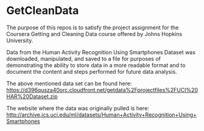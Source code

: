 # GetCleanData

The purpose of this repos is to satisfy the project assignment for the Coursera Getting and Cleaning Data course offered by Johns Hopkins University.

Data from the Human Activity Recognition Using Smartphones Dataset was downloaded, manipulated, and saved to a file for purposes of demonstrating the ability to store data in a more readable format and to document the content and steps performed for future data analysis.

The above mentioned data set can be found here:
https://d396qusza40orc.cloudfront.net/getdata%2Fprojectfiles%2FUCI%20HAR%20Dataset.zip

The website where the data was originally pulled is here:
http://archive.ics.uci.edu/ml/datasets/Human+Activity+Recognition+Using+Smartphones


